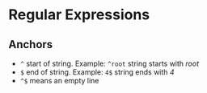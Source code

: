# Regular Expressions
## Anchors
* `^` start of string. Example: `^root` string starts with _root_
* `$` end of string. Example: `4$` string ends with _4_
* `^$` means an empty line


